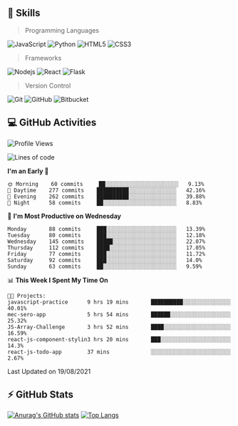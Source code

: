## :rocket: Skills<br/>

> Programming Languages

![JavaScript](https://img.shields.io/badge/-JavaScript-%23F7DF1C?style=for-the-badge&logo=javascript&logoColor=white)
![Python](https://img.shields.io/badge/python%20-%2314354C.svg?&style=for-the-badge&logo=python&logoColor=white)
![HTML5](https://img.shields.io/badge/html5%20-%23E34F26.svg?&style=for-the-badge&logo=html5&logoColor=white)
![CSS3](https://img.shields.io/badge/css3%20-%231572B6.svg?&style=for-the-badge&logo=css3&logoColor=white)

> Frameworks

![Nodejs](https://img.shields.io/badge/node.js%20-%2343853D.svg?&style=for-the-badge&logo=node.js&logoColor=white)
![React](https://img.shields.io/badge/React-20232A?style=for-the-badge&logo=react&logoColor=61DAFB)
![Flask](https://img.shields.io/badge/flask%20-%23000.svg?&style=for-the-badge&logo=flask&logoColor=white)

> Version Control

![Git](https://img.shields.io/badge/git%20-%23F05033.svg?&style=for-the-badge&logo=git&logoColor=white)
![GitHub](https://img.shields.io/badge/github%20-%23121011.svg?&style=for-the-badge&logo=github&logoColor=white)
![Bitbucket](https://img.shields.io/badge/bitbucket%20-%230047B3.svg?&style=for-the-badge&logo=bitbucket&logoColor=white)

## :computer: GitHub Activities<br/>

<!--START_SECTION:waka-->
![Profile Views](http://img.shields.io/badge/Profile%20Views-609-blue)

![Lines of code](https://img.shields.io/badge/From%20Hello%20World%20I%27ve%20Written-872810%20lines%20of%20code-blue)

**I'm an Early 🐤** 

```text
🌞 Morning    60 commits     ██░░░░░░░░░░░░░░░░░░░░░░░   9.13% 
🌆 Daytime    277 commits    ██████████░░░░░░░░░░░░░░░   42.16% 
🌃 Evening    262 commits    ██████████░░░░░░░░░░░░░░░   39.88% 
🌙 Night      58 commits     ██░░░░░░░░░░░░░░░░░░░░░░░   8.83%

```
📅 **I'm Most Productive on Wednesday** 

```text
Monday       88 commits     ███░░░░░░░░░░░░░░░░░░░░░░   13.39% 
Tuesday      80 commits     ███░░░░░░░░░░░░░░░░░░░░░░   12.18% 
Wednesday    145 commits    █████░░░░░░░░░░░░░░░░░░░░   22.07% 
Thursday     112 commits    ████░░░░░░░░░░░░░░░░░░░░░   17.05% 
Friday       77 commits     ███░░░░░░░░░░░░░░░░░░░░░░   11.72% 
Saturday     92 commits     ███░░░░░░░░░░░░░░░░░░░░░░   14.0% 
Sunday       63 commits     ██░░░░░░░░░░░░░░░░░░░░░░░   9.59%

```


📊 **This Week I Spent My Time On** 

```text
🐱‍💻 Projects: 
javascript-practice      9 hrs 19 mins       ██████████░░░░░░░░░░░░░░░   40.01% 
mec-sero-app             5 hrs 54 mins       ██████░░░░░░░░░░░░░░░░░░░   25.32% 
JS-Array-Challenge       3 hrs 52 mins       ████░░░░░░░░░░░░░░░░░░░░░   16.59% 
react-js-component-stylin3 hrs 20 mins       ███░░░░░░░░░░░░░░░░░░░░░░   14.3% 
react-js-todo-app        37 mins             ░░░░░░░░░░░░░░░░░░░░░░░░░   2.67%

```


 Last Updated on 19/08/2021
<!--END_SECTION:waka-->


## :zap: GitHub Stats<br/>
    
[![Anurag's GitHub stats](https://github-readme-stats.vercel.app/api?username=star6973&show_icons=true&theme=prussian)](https://github.com/star6973/github-readme-stats)
[![Top Langs](https://github-readme-stats.vercel.app/api/top-langs/?username=star6973&layout=compact&hide=jupyter%20notebook,html,css,scss&langs_count=4&theme=prussian)](https://github.com/star6973/github-readme-stats)
